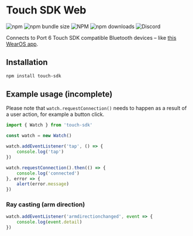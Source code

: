 # Touch SDK Web

![npm](https://img.shields.io/npm/v/touch-sdk)
![npm bundle size](https://img.shields.io/bundlephobia/min/touch-sdk)
![NPM](https://img.shields.io/npm/l/touch-sdk)
![npm downloads](https://img.shields.io/npm/dm/touch-sdk)
![Discord](https://img.shields.io/discord/869474617729875998)

Connects to Port 6 Touch SDK compatible Bluetooth devices – like [this WearOS app](https://play.google.com/store/apps/details?id=io.port6.watchbridge).

## Installation
```sh
npm install touch-sdk
```

## Example usage (incomplete)

Please note that `watch.requestConnection()` needs to happen as a result of a user action, for example a button click.

```javascript
import { Watch } from 'touch-sdk'

const watch = new Watch()

watch.addEventListener('tap', () => {
    console.log('tap')
})

watch.requestConnection().then(() => {
    console.log('connected')
}, error => {
    alert(error.message)
})
```

### Ray casting (arm direction)
```javascript
watch.addEventListener('armdirectionchanged', event => {
    console.log(event.detail)
})
```